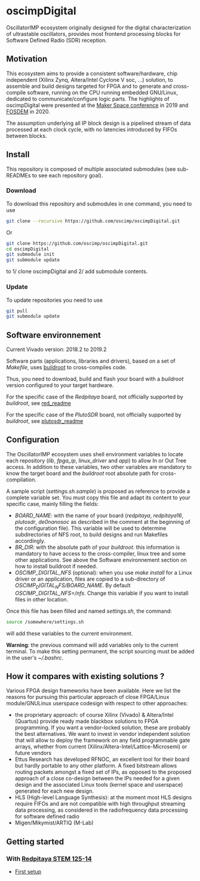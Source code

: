 # oscimpDigital
OscillatorIMP ecosystem originally designed for the digital characterization of ultrastable
oscillators, provides most frontend processing blocks for Software Defined Radio (SDR) reception.

## Motivation

This ecosystem aims to provide a consistent software/hardware, chip independent
(Xilinx Zynq, Altera/Intel Cyclone V soc, ...) solution, to assemble and build
designs targeted for FPGA and to generate and cross-compile software, running
on the CPU running embedded GNU/Linux, dedicated to communicate/configure
logic parts. The highlights of oscimpDigital were presented at the [Maker Space conference](https://www.youtube.com/watch?v=SSzR_pnZnjs&feature=youtu.be) in 2019 and [FOSDEM](https://fosdem.org/2020/schedule/event/fsr_platform_independent_cpu_fpga_co_design/) in 2020.

The assumption underlying all IP block design is a pipelined stream of data 
processed at each clock cycle, with no latencies introduced by FIFOs between blocks.

## Install

This repository is composed of multiple associated submodules (see sub-READMEs
to see each repository goal).

### Download

To download this repository and submodules in one command, you need to use
```bash
git clone --recursive https://github.com/oscimp/oscimpDigital.git
```

Or
```bash
git clone https://github.com/oscimp/oscimpDigital.git
cd oscimpDigital
git submodule init
git submodule update
```
to 1/ clone oscimpDigital and 2/ add submodule contents.

### Update

To update repositories you need to use
```bash
git pull
git submodule update
```

## Software environnement

Current Vivado version: 2018.2 to 2019.2

Software parts (applications, libraries and drivers), based on a set of
*Makefile*, uses [buildroot](http://www.buildroot.org) to cross-compiles code.

Thus, you need to download, build and flash your board with a *buildroot*
version configured to your target hardware.

For the specific case of the *Redpitaya* board, not officially supported by
*buildroot*, see
[red_readme](https://github.com/trabucayre/redpitaya/blob/master/README.md)

For the specific case of the *PlutoSDR* board, not officially supported by 
*buildroot*, see [plutosdr_readme](https://github.com/oscimp/PlutoSDR/blob/master/README.md)

## Configuration

The OscillatorIMP ecosystem uses shell environment variables to locate each
repository (*lib*, *fpga_ip*, *linux_driver* and *app*) to allow
In or Out Tree access. In addition to these variables, two other variables are
mandatory to know the target board and the *buildroot* root absolute path for
cross-compilation. 

A sample script (*settings.sh.sample*) is proposed as reference to provide a
complete variable set. You must copy this file and adapt its content to your
specific case, mainly filling the fields:
- *BOARD_NAME*: with the name of your board (*redpitaya*, *redpitaya16*, *plutosdr*, *de0nanosoc* as described in the comment at the beginning of the configuration file). This
variable will be used to determine subdirectories of NFS root, to build designs and run Makefiles accordingly.
- *BR_DIR*: with the absolute path of your *buildroot*. this information is
mandatory to have access to the cross-compiler, linux tree and some other
applications. See above the Software environnement section on how to install buildroot if needed.
- *OSCIMP_DIGITAL_NFS* (optional): when you use *make install* for a Linux driver
or an application, files are copied to a sub-directory of *$OSCIMP_DIGITAL_NFS/$BOARD_NAME*.
By default *OSCIMP_DIGITAL_NFS=/nfs*. Change this variable if you want to
install files in other location.

Once this file has been filled and named *settings.sh*, the command:
```bash
source /somewhere/settings.sh
```
will add these variables to the current environment.

**Warning**: the previous command will add variables only to the current
terminal. To make this setting permanent, the script sourcing must be added
in the user's *~/.bashrc*.

## How it compares with existing solutions ?

Various FPGA design frameworks have been available. Here we list the reasons for pursuing this particular approach of close FPGA/Linux module/GNULinux userspace codesign with respect to other approaches:
- the proprietary approach: of course Xilinx (Vivado) & Altera/Intel (Quartus) provide ready made blackbox solutions to FPGA programming. If you want a vendor-locked solution, these are probably the best alternatives. We want to invest in vendor independent solution that will allow to deploy the framework on any field programmable gate arrays, whether from current (Xilinx/Altera-Intel/Lattice-Microsemi) or future vendors
- Ettus Research has developed RFNOC, an excellent tool for their board but hardly portable to any other platform. A fixed bitstream allows routing packets amongst a fixed set of IPs, as opposed to the proposed approach of a close co-design between the IPs needed for a given design and the associated Linux tools (kernel space and userspace) generated for each new design.
- HLS (High-level Language Synthesis): at the moment most HLS designs require FIFOs and are not compatible with high throughput
streaming data processing, as considered in the radiofrequency data processing for software defined radio
- Migen/Mikymist/ARTIQ (M-Lab)

## Getting started

### With [Redpitaya STEM 125-14](https://www.redpitaya.com/f130/STEMlab-board)
- [First setup](doc/redpitaya125-14_getting_started.md)
